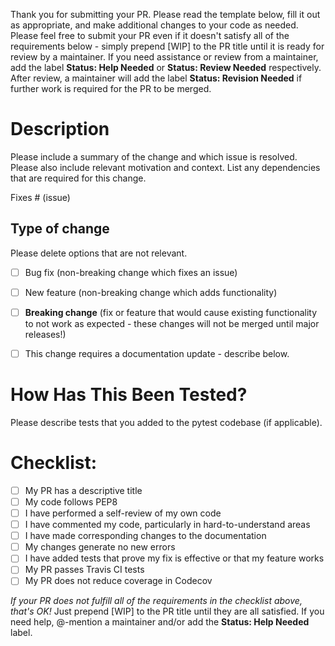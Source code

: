 Thank you for submitting your PR. Please read the template below, fill it out as appropriate, and make additional changes to your code as needed. Please feel free to submit your PR even if it doesn't satisfy all of the requirements below - simply prepend [WIP] to the PR title until it is ready for review by a maintainer. If you need assistance or review from a maintainer, add the label __Status: Help Needed__ or __Status: Review Needed__ respectively. After review, a maintainer will add the label __Status: Revision Needed__ if further work is required for the PR to be merged.

# Description

Please include a summary of the change and which issue is resolved. Please also include relevant motivation and context. List any dependencies that are required for this change.

Fixes # (issue)

## Type of change

Please delete options that are not relevant.

- [ ] Bug fix (non-breaking change which fixes an issue)
- [ ] New feature (non-breaking change which adds functionality)
- [ ] __Breaking change__ (fix or feature that would cause existing functionality to not work as expected - these changes will not be merged until major releases!)
- [ ] This change requires a documentation update - describe below.



# How Has This Been Tested?

Please describe tests that you added to the pytest codebase (if applicable).

# Checklist:

- [ ] My PR has a descriptive title
- [ ] My code follows PEP8
- [ ] I have performed a self-review of my own code
- [ ] I have commented my code, particularly in hard-to-understand areas
- [ ] I have made corresponding changes to the documentation
- [ ] My changes generate no new errors
- [ ] I have added tests that prove my fix is effective or that my feature works
- [ ] My PR passes Travis CI tests
- [ ] My PR does not reduce coverage in Codecov

_If your PR does not fulfill all of the requirements in the checklist above, that's OK!_ Just prepend [WIP] to the PR title until they are all satisfied. If you need help, @-mention a maintainer and/or add the __Status: Help Needed__ label.
